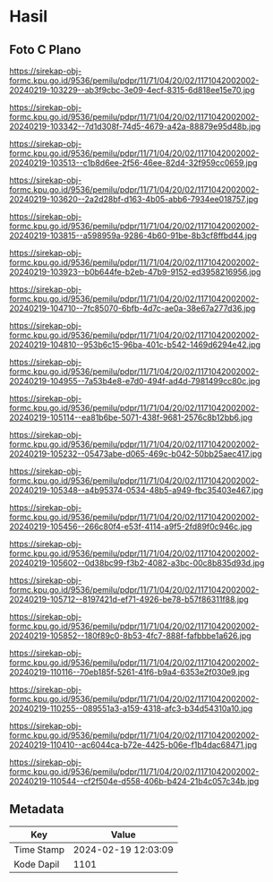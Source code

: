 # Hasil

## Foto C Plano

https://sirekap-obj-formc.kpu.go.id/9536/pemilu/pdpr/11/71/04/20/02/1171042002002-20240219-103229--ab3f9cbc-3e09-4ecf-8315-6d818ee15e70.jpg

https://sirekap-obj-formc.kpu.go.id/9536/pemilu/pdpr/11/71/04/20/02/1171042002002-20240219-103342--7d1d308f-74d5-4679-a42a-88879e95d48b.jpg

https://sirekap-obj-formc.kpu.go.id/9536/pemilu/pdpr/11/71/04/20/02/1171042002002-20240219-103513--c1b8d6ee-2f56-46ee-82d4-32f959cc0659.jpg

https://sirekap-obj-formc.kpu.go.id/9536/pemilu/pdpr/11/71/04/20/02/1171042002002-20240219-103620--2a2d28bf-d163-4b05-abb6-7934ee018757.jpg

https://sirekap-obj-formc.kpu.go.id/9536/pemilu/pdpr/11/71/04/20/02/1171042002002-20240219-103815--a598959a-9286-4b60-91be-8b3cf8ffbd44.jpg

https://sirekap-obj-formc.kpu.go.id/9536/pemilu/pdpr/11/71/04/20/02/1171042002002-20240219-103923--b0b644fe-b2eb-47b9-9152-ed3958216956.jpg

https://sirekap-obj-formc.kpu.go.id/9536/pemilu/pdpr/11/71/04/20/02/1171042002002-20240219-104710--7fc85070-6bfb-4d7c-ae0a-38e67a277d36.jpg

https://sirekap-obj-formc.kpu.go.id/9536/pemilu/pdpr/11/71/04/20/02/1171042002002-20240219-104810--953b6c15-96ba-401c-b542-1469d6294e42.jpg

https://sirekap-obj-formc.kpu.go.id/9536/pemilu/pdpr/11/71/04/20/02/1171042002002-20240219-104955--7a53b4e8-e7d0-494f-ad4d-7981499cc80c.jpg

https://sirekap-obj-formc.kpu.go.id/9536/pemilu/pdpr/11/71/04/20/02/1171042002002-20240219-105114--ea81b6be-5071-438f-9681-2576c8b12bb6.jpg

https://sirekap-obj-formc.kpu.go.id/9536/pemilu/pdpr/11/71/04/20/02/1171042002002-20240219-105232--05473abe-d065-469c-b042-50bb25aec417.jpg

https://sirekap-obj-formc.kpu.go.id/9536/pemilu/pdpr/11/71/04/20/02/1171042002002-20240219-105348--a4b95374-0534-48b5-a949-fbc35403e467.jpg

https://sirekap-obj-formc.kpu.go.id/9536/pemilu/pdpr/11/71/04/20/02/1171042002002-20240219-105456--266c80f4-e53f-4114-a9f5-2fd89f0c946c.jpg

https://sirekap-obj-formc.kpu.go.id/9536/pemilu/pdpr/11/71/04/20/02/1171042002002-20240219-105602--0d38bc99-f3b2-4082-a3bc-00c8b835d93d.jpg

https://sirekap-obj-formc.kpu.go.id/9536/pemilu/pdpr/11/71/04/20/02/1171042002002-20240219-105712--8197421d-ef71-4926-be78-b57f86311f88.jpg

https://sirekap-obj-formc.kpu.go.id/9536/pemilu/pdpr/11/71/04/20/02/1171042002002-20240219-105852--180f89c0-8b53-4fc7-888f-fafbbbe1a626.jpg

https://sirekap-obj-formc.kpu.go.id/9536/pemilu/pdpr/11/71/04/20/02/1171042002002-20240219-110116--70eb185f-5261-41f6-b9a4-6353e2f030e9.jpg

https://sirekap-obj-formc.kpu.go.id/9536/pemilu/pdpr/11/71/04/20/02/1171042002002-20240219-110255--089551a3-a159-4318-afc3-b34d54310a10.jpg

https://sirekap-obj-formc.kpu.go.id/9536/pemilu/pdpr/11/71/04/20/02/1171042002002-20240219-110410--ac6044ca-b72e-4425-b06e-f1b4dac68471.jpg

https://sirekap-obj-formc.kpu.go.id/9536/pemilu/pdpr/11/71/04/20/02/1171042002002-20240219-110544--cf2f504e-d558-406b-b424-21b4c057c34b.jpg


## Metadata

| Key        | Value               |
| ---------- | ------------------- |
| Time Stamp | 2024-02-19 12:03:09 |
| Kode Dapil | 1101                |



